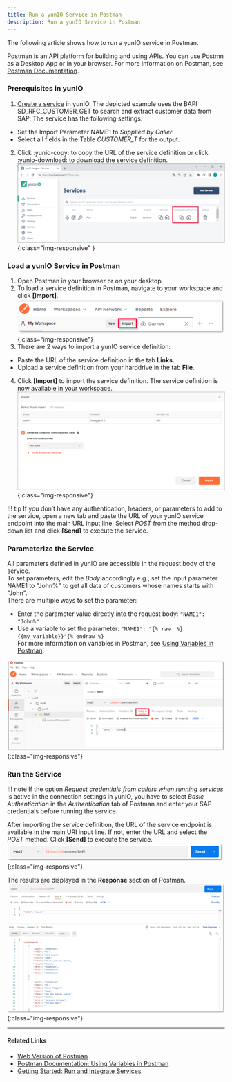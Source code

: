 ```yaml
---
title: Run a yunIO Service in Postman
description: Run a yunIO Service in Postman
---
```


The following article shows how to run a yunIO service in Postman.

Postman is an API platform for building and using APIs. You can use Postmn as a Desktop App or in your browser.
For more information on Postman, see [Postman Documentation](https://learning.postman.com/docs/getting-started/introduction/).

### Prerequisites in yunIO

1. [Create a service](../getting-started.md/#create-a-service) in yunIO. The depicted example uses the BAPI SD_RFC_CUSTOMER_GET to search and extract customer data from SAP. 
The service has the following settings:<br>
- Set the Import Parameter NAME1 to *Supplied by Caller*.
- Select all fields in the Table *CUSTOMER_T* for the output.
2. Click :yunio-copy: to copy the URL of the service definition or click :yunio-download: to download the service definition.<br>
![yunio-Services](../assets/images/yunio/articles/yunio-run-services.png){:class="img-responsive" }


### Load a yunIO Service in Postman

1. Open Postman in your browser or on your desktop.
2. To load a service definition in Postman, navigate to your workspace and click **[Import]**.<br>
![Postman-Workspace](../assets/images/yunio/articles/postman-workspace.png){:class="img-responsive"}
3. There are 2 ways to import a yunIO service definition:<br>
- Paste the URL of the service definition in the tab **Links**.
- Upload a service definition from your harddrive in the tab **File**.
4. Click **[Import]** to import the service definition.
The service definition is now available in your workspace. <br>
![Postman-Import](../assets/images/yunio/articles/postman-import.png){:class="img-responsive"}

!!! tip
    If you don’t have any authentication, headers, or parameters to add to the service, open a new tab and paste the URL of your yunIO service endpoint into the main URL input line.
    Select *POST* from the method drop-down list and click **[Send]** to execute the service.

### Parameterize the Service

All parameters defined in yunIO are accessible in the request body of the service. <br>
To set parameters, edit the *Body* accordingly e.g., set the input parameter NAME1 to "John%" to get all data of customers whose names starts with "John".<br>
There are multiple ways to set the parameter:
- Enter the parameter value directly into the request body: `"NAME1": "John%"`
- Use a variable to set the parameter: `"NAME1": "{% raw  %}{{my_variable}}"{% endraw %}`<br>
For more information on variables in Postman, see [Using Variables in Postman](https://learning.postman.com/docs/sending-requests/variables/).

![Postman-Import](../assets/images/yunio/articles/postman-body.png){:class="img-responsive"}

### Run the Service

!!! note
    If the option [*Request credentials from callers when running services*](../documentation/sap-connection/settings.md/#authentication) is active in the connection settings in yunIO,
    you have to select *Basic Authentication* in the *Authentication* tab of Postman and enter your SAP credentials before running the service.

After importing the service definition, the URL of the service endpoint is available in the main URI input line.
If not, enter the URL and select the *POST* method. 
Click **[Send]** to execute the service.<br>
![Swagger-Inspector](../assets/images/yunio/articles/postman-run.png){:class="img-responsive"}

The results are displayed in the **Response** section of Postman.
![Postman-Results](../assets/images/yunio/articles/postman-results.png){:class="img-responsive"}

******

#### Related Links
- [Web Version of Postman](https://www.postman.com/)
- [Postman Documentation: Using Variables in Postman](https://learning.postman.com/docs/sending-requests/variables/)
- [Getting Started: Run and Integrate Services](../getting-started.md/#run-services)
